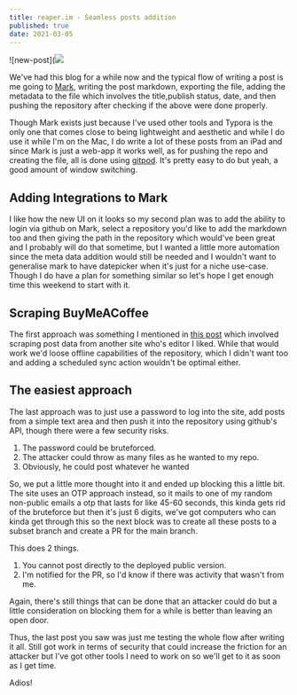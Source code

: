 ```yaml
---  
title: reaper.im - Seamless posts addition  
published: true  
date: 2021-03-05  
---
```



![new-post](![](/assets/new-post-reaper.png)

We've had this blog for a while now and the typical flow of writing a post is me going to [Mark](https://mark.reaper.im), writing the post markdown, exporting the file, adding the metadata to the file which involves the title,publish status, date, and then pushing the repository after checking if the above were done properly. 

Though Mark exists just because I've used other tools and Typora is the only one that comes close to being lightweight and aesthetic and while I do use it while I'm on the Mac, I do write a lot of these posts from an iPad and since Mark is just a web-app it works well, as for pushing the repo and creating the file, all is done using [gitpod](http://gitpod.io). It's pretty easy to do but yeah, a good amount of window switching.

## Adding Integrations to Mark 
I like how the new UI on it looks so my second plan was to add the ability to login via github on Mark, select a repository you'd like to add the markdown too and then giving the path in the repository which would've been great and I probably will do that sometime, but I wanted a little more automation since the meta data addition would still be needed and I wouldn't want to generalise mark to have datepicker when it's just for a niche use-case. Though I do have a plan for something similar so let's hope I get enough time this weekend to start with it.

## Scraping BuyMeACoffee
The first approach was something I mentioned in [this post](https://reaper.im/blog/2021-02-22-Go-Lang-and-Web-Scraping) which involved scraping post data from another site who's editor I liked. While that would work we'd loose offline capabilities of the repository, which I didn't want too and adding a scheduled sync action wouldn't be optimal either. 

## The easiest approach
The last approach was to just use a password to log into the site, add posts from a simple text area and then push it into the repository using github's API, though there were a few security risks. 
1. The password could be bruteforced.
2. The attacker could throw as many files as he wanted to my repo. 
3. Obviously, he could post whatever he wanted

So, we put a little more thought into it and ended up blocking this a little bit. The site uses an OTP approach instead, so it mails to one of my random non-public emails a otp that lasts for like 45-60 seconds, this kinda gets rid of the bruteforce but then it's just 6 digits, we've got computers who can kinda get through this so the next block was to create all these posts to a subset branch and 
create a PR for the main branch. 

This does 2 things. 
1. You cannot post directly to the deployed public version.
2. I'm notified for the PR, so I'd know if there was activity that wasn't from me.

Again, there's still things that can be done that an attacker could do but a little consideration on blocking them for a while is better than leaving an open door. 

Thus, the last post you saw was just me testing the whole flow after writing it all. Still got work in terms of security that could increase the friction for an attacker but I've got other tools I need to work on so we'll get to it as soon as I get time. 

Adios!
          